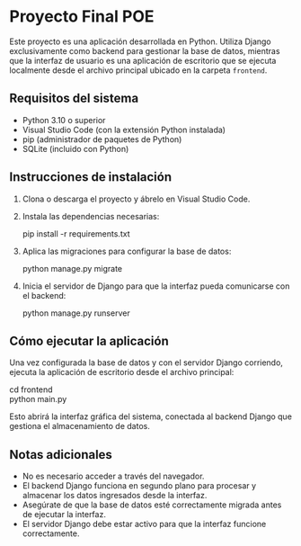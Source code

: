 # Proyecto Final POE
Este proyecto es una aplicación desarrollada en Python. Utiliza Django exclusivamente como backend para gestionar la base de datos, mientras que la interfaz de usuario es una aplicación de escritorio que se ejecuta localmente desde el archivo principal ubicado en la carpeta `frontend`.

## Requisitos del sistema
- Python 3.10 o superior
- Visual Studio Code (con la extensión Python instalada)
- pip (administrador de paquetes de Python)
- SQLite (incluido con Python)

## Instrucciones de instalación
1. Clona o descarga el proyecto y ábrelo en Visual Studio Code.

2. Instala las dependencias necesarias:

   pip install -r requirements.txt

3. Aplica las migraciones para configurar la base de datos:

   python manage.py migrate

4. Inicia el servidor de Django para que la interfaz pueda comunicarse con el backend:

   python manage.py runserver

## Cómo ejecutar la aplicación
Una vez configurada la base de datos y con el servidor Django corriendo, ejecuta la aplicación de escritorio desde el archivo principal:

   cd frontend  
   python main.py

Esto abrirá la interfaz gráfica del sistema, conectada al backend Django que gestiona el almacenamiento de datos.

## Notas adicionales
- No es necesario acceder a través del navegador.  
- El backend Django funciona en segundo plano para procesar y almacenar los datos ingresados desde la interfaz.  
- Asegúrate de que la base de datos esté correctamente migrada antes de ejecutar la interfaz.  
- El servidor Django debe estar activo para que la interfaz funcione correctamente.
